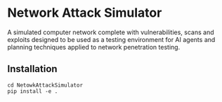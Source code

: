# Network Attack Simulator

A simulated computer network complete with vulnerabilities, scans and exploits designed to be used as a testing environment for AI agents and planning techniques applied to network penetration testing.

## Installation

```
cd NetowkAttackSimulator
pip install -e .
```
